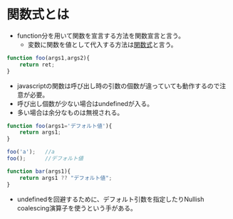 # 関数式とは
* function分を用いて関数を宣言する方法を関数宣言と言う。
	* 変数に関数を値として代入する方法は[関数式](./functionExpression.md)と言う。

```javascript
function foo(args1,args2){
    return ret;
}
```
* javascriptの関数は呼び出し時の引数の個数が違っていても動作するので注意が必要。
* 呼び出し個数が少ない場合はundefinedが入る。
* 多い場合は余分なものは無視される。

```javascript
function foo(args1='デフォルト値'){
    return args1;
}

foo('a');   //a
foo();      //デフォルト値

function bar(args1){
    return args1 ?? "デフォルト値";
}

```
* undefinedを回避するために、デフォルト引数を指定したりNullish coalescing演算子を使うという手がある。
